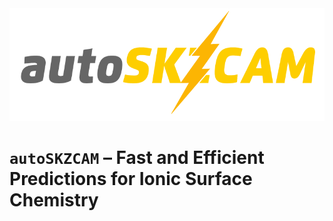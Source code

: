 <div align="center">
  <img src=https://github.com/benshi97/autoSKZCAM/blob/main/docs/images/logo.png width="800"><br>
</div>

# `autoSKZCAM` – Fast and Efficient Predictions for Ionic Surface Chemistry
